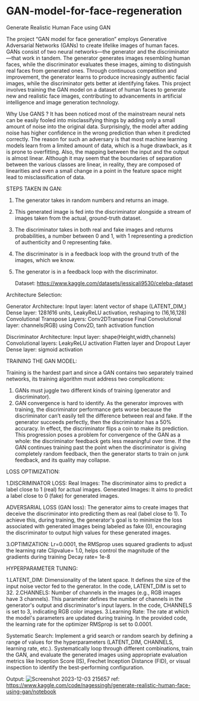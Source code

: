 # GAN-model-for-face-regeneration
Generate Realistic Human Face using GAN


The project “GAN model for face generation” employs Generative Adversarial Networks (GANs) to create lifelike images of human faces. GANs consist of two neural networks—the generator and the discriminator—that work in tandem. The generator generates images resembling human faces, while the discriminator evaluates these images, aiming to distinguish real faces from generated ones. Through continuous competition and improvement, the generator learns to produce increasingly authentic facial images, while the discriminator gets better at identifying fakes. This project involves training the GAN model on a dataset of human faces to generate new and realistic face images, contributing to advancements in artificial intelligence and image generation technology.

Why Use GANS ?
It has been noticed most of the mainstream neural nets can be easily fooled into misclassifying things by adding only a small amount of noise into the original data. Surprisingly, the model after adding noise has higher confidence in the wrong prediction than when it predicted correctly. The reason for such an adversary is that most machine learning models learn from a limited amount of data, which is a huge drawback, as it is prone to overfitting. Also, the mapping between the input and the output is almost linear. Although it may seem that the boundaries of separation between the various classes are linear, in reality, they are composed of linearities and even a small change in a point in the feature space might lead to misclassification of data.

STEPS TAKEN IN GAN:
1. The generator takes in random numbers and returns an image.
2. This generated image is fed into the discriminator alongside a stream of images taken from the actual, ground-truth dataset.
3. The discriminator takes in both real and fake images and returns probabilities, a number between 0 and 1, with 1 representing a prediction of authenticity and 0 representing fake.
4. The discriminator is in a feedback loop with the ground truth of the images, which we know.
5. The generator is in a feedback loop with the discriminator.

   Dataset: https://www.kaggle.com/datasets/jessicali9530/celeba-dataset

Architecture Selection:

Generator Architecture:
Input layer: latent vector of shape (LATENT_DIM,)
Dense layer: 128*16*16 units, LeakyReLU activation, reshaping to (16,16,128)
Convolutional Transpose Layers: Conv2DTranspose
Final Convolutional layer: channels(RGB) using Conv2D, tanh activation function

Discriminator Architecture:
Input layer: shape(Height,width,channels)
Convolutional layers: LeakyReLU activation
Flatten layer and Dropout Layer
Dense layer: sigmoid activation

TRAINING THE GAN MODEL:

Training is the hardest part and since a GAN contains two separately trained networks, its training algorithm must address two complications:
1. GANs must juggle two different kinds of training (generator and discriminator).
2. GAN convergence is hard to identify.
As the generator improves with training, the discriminator performance gets worse because the discriminator can’t easily tell the difference between real and fake. If the generator succeeds perfectly, then the discriminator has a 50% accuracy. In effect, the discriminator flips a coin to make its prediction.
This progression poses a problem for convergence of the GAN as a whole: the discriminator feedback gets less meaningful over time. If the GAN continues training past the point when the discriminator is giving completely random feedback, then the generator starts to train on junk feedback, and its quality may collapse.

LOSS OPTIMIZATION:

1.DISCRIMINATOR LOSS:
Real Images: The discriminator aims to predict a label close to 1 (real) for actual images.
Generated Images: It aims to predict a label close to 0 (fake) for generated images.

ADVERSARIAL LOSS (GAN loss):
The generator aims to create images that deceive the discriminator into predicting them as real (label close to 1). To achieve this, during training, the generator's goal is to minimize the loss associated with generated images being labeled as fake (0), encouraging the discriminator to output high values for these generated images.

3.OPTIMIZATION:
Lr=0.0001, the RMSprop uses squared gradients to adjust the learning rate
Clipvalue= 1.0, helps control the magnitude of the gradients during training
Decay rate= 1e-8

HYPERPARAMETER TUNING:

1.LATENT_DIM: Dimensionality of the latent space. It defines the size of the input noise vector fed to the generator. In the code, LATENT_DIM is set to 32.
2.CHANNELS: Number of channels in the images (e.g., RGB images have 3 channels). This parameter defines the number of channels in the generator's output and discriminator's input layers. In the code, CHANNELS is set to 3, indicating RGB color images.
3.Learning Rate: The rate at which the model's parameters are updated during training. In the provided code, the learning rate for the optimizer RMSprop is set to 0.0001.

Systematic Search:
  Implement a grid search or random search by defining a range of values for the hyperparameters (LATENT_DIM, CHANNELS, learning rate, etc.). Systematically loop through different combinations, train the GAN, and evaluate the generated images using appropriate evaluation metrics like Inception Score (IS), Frechet Inception Distance (FID), or visual inspection to identify the best-performing configuration.

Output:
![Screenshot 2023-12-03 215657](https://github.com/xxbeezin/GAN-model-for-face-regeneration/assets/97830357/68d8be74-5134-4c3b-b89b-a4602ce4c407)
ref: https://www.kaggle.com/code/nagessingh/generate-realistic-human-face-using-gan/notebook
